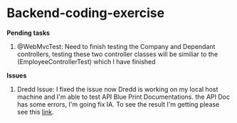 # Backend-coding-exercise

**Pending tasks** 
<ol type="1">
  <li>
        @WebMvcTest: Need to finish testing the Company and Dependant controllers, testing these two controller classes will be similiar to the (EmployeeControllerTest) which I have finished
  </li>
 </ol>


**Issues**

<ol type="1">
  <li>
       Dredd Issue: I fixed the issue now Dredd is working on my local host machine and I'm able to test API Blue Print Documentations. 
       the API Doc has some errors, I'm going fix IA. To see the result I'm getting please see this <a href="dredd.PNG">link</a>.
  </li>
  </li>
</ol>
 
   


